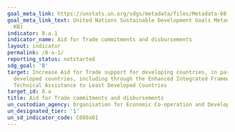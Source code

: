 ```yaml
---
goal_meta_link: https://unstats.un.org/sdgs/metadata/files/Metadata-08-0A-01.pdf
goal_meta_link_text: United Nations Sustainable Development Goals Metadata (PDF 209
  KB)
indicator: 8.a.1
indicator_name: Aid for Trade commitments and disbursements
layout: indicator
permalink: /8-a-1/
reporting_status: notstarted
sdg_goal: '8'
target: Increase Aid for Trade support for developing countries, in particular least
  developed countries, including through the Enhanced Integrated Framework for Trade-related
  Technical Assistance to Least Developed Countries
target_id: 8.a
title: Aid for Trade commitments and disbursements
un_custodian_agency: Organisation for Economic Co-operation and Development (OECD)
un_designated_tier: '1'
un_sd_indicator_code: C080a01
---
```


